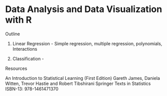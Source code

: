 # Data Analysis and Data Visualization with R

Outline

1. Linear Regression - Simple regression, multiple regression, polynomials, Interactions

2. Classification -



Resources

An Introduction to Statistical Learning (First Edition) Gareth James, Daniela Witten, Trevor Hastie and Robert Tibshirani Springer Texts in Statistics
ISBN-13: 978-1461471370

